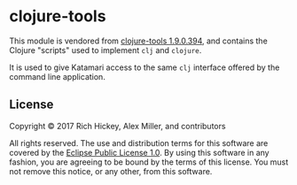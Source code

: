 # clojure-tools

This module is vendored from [clojure-tools 1.9.0.394](https://download.clojure.org/install/linux-install-1.9.0.394.sh), and contains the Clojure "scripts" used to implement `clj` and `clojure`.

It is used to give Katamari access to the same `clj` interface offered by the command line application.

## License

Copyright © 2017 Rich Hickey, Alex Miller, and contributors

All rights reserved.
The use and distribution terms for this software are covered by the [Eclipse Public License 1.0](https://www.eclipse.org/legal/epl-v10.html).
By using this software in any fashion, you are agreeing to be bound by the terms of this license.
You must not remove this notice, or any other, from this software.
